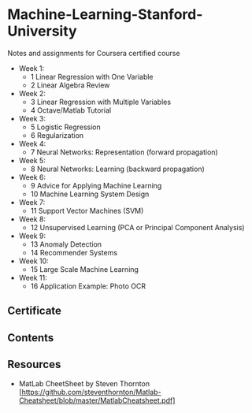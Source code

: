 # Machine-Learning-Stanford-University
Notes and assignments for Coursera certified course

- Week 1:
  - 1 Linear Regression with One Variable
  - 2 Linear Algebra Review
- Week 2:
  - 3 Linear Regression with Multiple Variables
  - 4 Octave/Matlab Tutorial
- Week 3:
  - 5 Logistic Regression
  - 6 Regularization
- Week 4:
  - 7 Neural Networks: Representation (forward propagation)
- Week 5:
  - 8 Neural Networks: Learning (backward propagation)
- Week 6:
  - 9 Advice for Applying Machine Learning
  - 10 Machine Learning System Design
- Week 7:
  - 11 Support Vector Machines (SVM)
- Week 8:
  - 12 Unsupervised Learning (PCA or Principal Component Analysis)
- Week 9:
  - 13 Anomaly Detection
  - 14 Recommender Systems
- Week 10:
  - 15 Large Scale Machine Learning
- Week 11:
  - 16 Application Example: Photo OCR


## Certificate

## Contents

## Resources
- MatLab CheetSheet by Steven Thornton
[https://github.com/steventhornton/Matlab-Cheatsheet/blob/master/MatlabCheatsheet.pdf]
